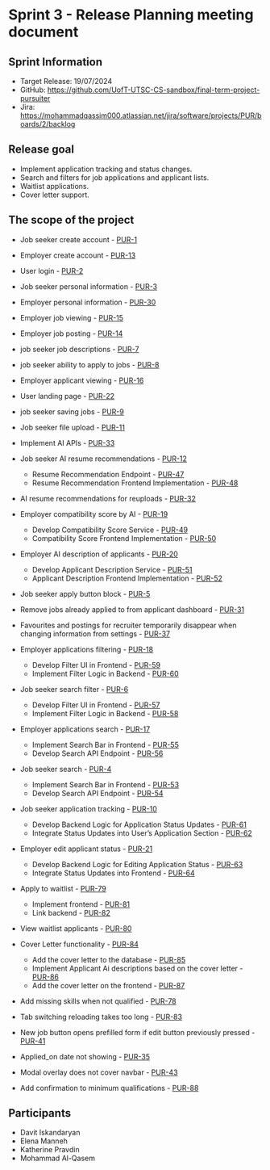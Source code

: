 # Sprint 3 - Release Planning meeting document

## Sprint Information

- Target Release: 19/07/2024
- GitHub: https://github.com/UofT-UTSC-CS-sandbox/final-term-project-pursuiter
- Jira: https://mohammadqassim000.atlassian.net/jira/software/projects/PUR/boards/2/backlog

## Release goal

- Implement application tracking and status changes.
- Search and filters for job applications and applicant lists.
- Waitlist applications.
- Cover letter support.

## The scope of the project

- Job seeker create account - [PUR-1](https://mohammadqassim000.atlassian.net/browse/PUR-1?atlOrigin=eyJpIjoiZjg3ZjZhZWEzNDExNGY0ZmI3OGFkNjBjZGE2OTk4M2QiLCJwIjoiaiJ9)
- Employer create account - [PUR-13](https://mohammadqassim000.atlassian.net/browse/PUR-13?atlOrigin=eyJpIjoiMjdiYzBlYWE3NzUyNDM4YmFlZjAxNThiZDBlMzgxYjMiLCJwIjoiaiJ9)
- User login - [PUR-2](https://mohammadqassim000.atlassian.net/browse/PUR-2?atlOrigin=eyJpIjoiMmY1YTMyOWViMmFlNDE0ZmFlMGRhMmIwYzNiYjZkMTMiLCJwIjoiaiJ9)
- Job seeker personal information - [PUR-3](https://mohammadqassim000.atlassian.net/browse/PUR-3?atlOrigin=eyJpIjoiZWM2MzQxZWJhYTg2NGI2NmEzMWYzMzA3OTdmM2JiNjgiLCJwIjoiaiJ9)
- Employer personal information - [PUR-30](https://mohammadqassim000.atlassian.net/browse/PUR-30?atlOrigin=eyJpIjoiNDYwY2VhNmFjMDNiNGZhNzllNDIwNmMxOWM1NzNkZDEiLCJwIjoiaiJ9)
- Employer job viewing - [PUR-15](https://mohammadqassim000.atlassian.net/browse/PUR-15?atlOrigin=eyJpIjoiNTNiZTdiNDg3ZjZjNGY0ZmFkYjgwZGE1YTIwNTU4YWUiLCJwIjoiaiJ9)
- Employer job posting - [PUR-14](https://mohammadqassim000.atlassian.net/browse/PUR-14?atlOrigin=eyJpIjoiZTUzYmJjNzVlNzY4NGRkYmE4ZDRlNzQ4ZTE4YjZkODIiLCJwIjoiaiJ9)
- job seeker job descriptions - [PUR-7](https://mohammadqassim000.atlassian.net/browse/PUR-7?atlOrigin=eyJpIjoiM2Q2NGIwMTEzNTZiNDVhZTlhMDg1ODhiOWMzNzU3ZDgiLCJwIjoiaiJ9)
- job seeker ability to apply to jobs - [PUR-8](https://mohammadqassim000.atlassian.net/browse/PUR-8?atlOrigin=eyJpIjoiMDlmMjhjNTNiOTE3NGY3OGFkMzJhYTliNzU4ODVkYzIiLCJwIjoiaiJ9)
- Employer applicant viewing - [PUR-16](https://mohammadqassim000.atlassian.net/browse/PUR-16?atlOrigin=eyJpIjoiM2EwMjhmNDY5NTdiNDg5Y2FkNmYxOTI0ZWM3ZDA5YmIiLCJwIjoiaiJ9)
- User landing page - [PUR-22](https://mohammadqassim000.atlassian.net/browse/PUR-22?atlOrigin=eyJpIjoiZDljZWNmOTM0NjMzNGY1M2JjZmJhYzc5ZmRjMDI3ZTYiLCJwIjoiaiJ9)
- job seeker saving jobs - [PUR-9](https://mohammadqassim000.atlassian.net/browse/PUR-9?atlOrigin=eyJpIjoiNDU3ZjI5NGUwMDIxNGRkY2FjMmQ1YTYwYWE1M2I5OGEiLCJwIjoiaiJ9)

- Job seeker file upload - [PUR-11](https://mohammadqassim000.atlassian.net/browse/PUR-11?atlOrigin=eyJpIjoiOGYwYTQ0OWIxNzk4NDNkMWFkOGYxMjgzMWI2MjA4OWEiLCJwIjoiaiJ9)
- Implement AI APIs - [PUR-33](https://mohammadqassim000.atlassian.net/browse/PUR-33?atlOrigin=eyJpIjoiOWFmNWM0ZTZkYzJkNGI0Y2FjZDhjYjdiN2Y5ZmZjZjUiLCJwIjoiaiJ9)
- Job seeker AI resume recommendations - [PUR-12](https://mohammadqassim000.atlassian.net/browse/PUR-12?atlOrigin=eyJpIjoiNTQ4MWQ2NzcyNTUxNDg2NTk4ZWNiY2MwODI0YTlkYjkiLCJwIjoiaiJ9)
  - Resume Recommendation Endpoint - [PUR-47](https://mohammadqassim000.atlassian.net/browse/PUR-47?atlOrigin=eyJpIjoiZGQwMGQxNjY3YWU1NDE1ZmEzMTU4OGI3YTU0MTZhZTUiLCJwIjoiaiJ9)
  - Resume Recommendation Frontend Implementation - [PUR-48](https://mohammadqassim000.atlassian.net/browse/PUR-48?atlOrigin=eyJpIjoiZmRhODQyMjQ4YmFmNDAxOWIxN2NmYWFmNWVkZmY1ZDEiLCJwIjoiaiJ9)
- AI resume recommendations for reuploads - [PUR-32](https://mohammadqassim000.atlassian.net/browse/PUR-32?atlOrigin=eyJpIjoiZGEzM2Y5YzY1MGM3NDhjYWFkNjZlNWM2ZmNjZWYzZGIiLCJwIjoiaiJ9)
- Employer compatibility score by AI - [PUR-19](https://mohammadqassim000.atlassian.net/browse/PUR-19?atlOrigin=eyJpIjoiMDlkMWM5ZTExYTRlNDQxOWJkMTM5MzViMmZkYWUzMTMiLCJwIjoiaiJ9)
  - Develop Compatibility Score Service - [PUR-49](https://mohammadqassim000.atlassian.net/browse/PUR-49?atlOrigin=eyJpIjoiNTM5MTVjM2EwM2RiNDQyZDk5OWQ3N2YzMDM5Nzk5YjgiLCJwIjoiaiJ9)
  - Compatibility Score Frontend Implementation - [PUR-50](https://mohammadqassim000.atlassian.net/browse/PUR-50?atlOrigin=eyJpIjoiZTFhZjZkZDFhMmU2NGQ1ZmJiZmYyYTBjNGY2ZmRkNDMiLCJwIjoiaiJ9)
- Employer AI description of applicants - [PUR-20](https://mohammadqassim000.atlassian.net/browse/PUR-20?atlOrigin=eyJpIjoiZWJkNDA0NzE3NjI4NGUzZmIxMjEyNzEyYTQ4NTljNTAiLCJwIjoiaiJ9)
  - Develop Applicant Description Service - [PUR-51](https://mohammadqassim000.atlassian.net/browse/PUR-51?atlOrigin=eyJpIjoiNTY5OTU4NDgwOTZhNGVhZTk1ZDcxMzRiYmQyN2MzNTUiLCJwIjoiaiJ9)
  - Applicant Description Frontend Implementation - [PUR-52](https://mohammadqassim000.atlassian.net/browse/PUR-52?atlOrigin=eyJpIjoiZDcwMTA0MjhkZTAzNDk1M2FlYjI1YTMxZWU2MDIwYTAiLCJwIjoiaiJ9)
- Job seeker apply button block - [PUR-5](https://mohammadqassim000.atlassian.net/browse/PUR-5?atlOrigin=eyJpIjoiZjVmZjE1ZGViZjU0NDEyYmFhZDI0YjhlODBmMmY4OTgiLCJwIjoiaiJ9)
- Remove jobs already applied to from applicant dashboard - [PUR-31](https://mohammadqassim000.atlassian.net/browse/PUR-31?atlOrigin=eyJpIjoiYjY4NDJlODQ0MzZhNDJjMWEyNTE0OTQxNTA1NDIwNDIiLCJwIjoiaiJ9)
- Favourites and postings for recruiter temporarily disappear when changing information from settings - [PUR-37](https://mohammadqassim000.atlassian.net/browse/PUR-37?atlOrigin=eyJpIjoiMjY5YzBmMjdkNjIyNGY0ZmFiN2MxNGQyZTc1NTI5M2QiLCJwIjoiaiJ9)

- Employer applications filtering - [PUR-18](https://mohammadqassim000.atlassian.net/browse/PUR-18)
  - Develop Filter UI in Frontend - [PUR-59](https://mohammadqassim000.atlassian.net/browse/PUR-59)
  - Implement Filter Logic in Backend - [PUR-60](https://mohammadqassim000.atlassian.net/browse/PUR-60)
- Job seeker search filter - [PUR-6](https://mohammadqassim000.atlassian.net/browse/PUR-6)
  - Develop Filter UI in Frontend - [PUR-57](https://mohammadqassim000.atlassian.net/browse/PUR-57)
  - Implement Filter Logic in Backend - [PUR-58](https://mohammadqassim000.atlassian.net/browse/PUR-58)
- Employer applications search - [PUR-17](https://mohammadqassim000.atlassian.net/browse/PUR-17)
  - Implement Search Bar in Frontend - [PUR-55](https://mohammadqassim000.atlassian.net/browse/PUR-55)
  - Develop Search API Endpoint - [PUR-56](https://mohammadqassim000.atlassian.net/browse/PUR-56)
- Job seeker search - [PUR-4](https://mohammadqassim000.atlassian.net/browse/PUR-4)
  - Implement Search Bar in Frontend - [PUR-53](https://mohammadqassim000.atlassian.net/browse/PUR-53)
  - Develop Search API Endpoint - [PUR-54](https://mohammadqassim000.atlassian.net/browse/PUR-54)
- Job seeker application tracking - [PUR-10](https://mohammadqassim000.atlassian.net/browse/PUR-10)
  - Develop Backend Logic for Application Status Updates - [PUR-61](https://mohammadqassim000.atlassian.net/browse/PUR-61)
  - Integrate Status Updates into User’s Application Section - [PUR-62](https://mohammadqassim000.atlassian.net/browse/PUR-62)
- Employer edit applicant status - [PUR-21](https://mohammadqassim000.atlassian.net/browse/PUR-21)
  - Develop Backend Logic for Editing Application Status - [PUR-63](https://mohammadqassim000.atlassian.net/browse/PUR-63)
  - Integrate Status Updates into Frontend - [PUR-64](https://mohammadqassim000.atlassian.net/browse/PUR-64)
- Apply to waitlist - [PUR-79](https://mohammadqassim000.atlassian.net/browse/PUR-79)
  - Implement frontend - [PUR-81](https://mohammadqassim000.atlassian.net/browse/PUR-81)
  - Link backend - [PUR-82](https://mohammadqassim000.atlassian.net/browse/PUR-82)
- View waitlist applicants - [PUR-80](https://mohammadqassim000.atlassian.net/browse/PUR-80)
- Cover Letter functionality - [PUR-84](https://mohammadqassim000.atlassian.net/browse/PUR-84)
  - Add the cover letter to the database - [PUR-85](https://mohammadqassim000.atlassian.net/browse/PUR-85)
  - Implement Applicant Ai descriptions based on the cover letter - [PUR-86](https://mohammadqassim000.atlassian.net/browse/PUR-86)
  - Add the cover letter on the frontend - [PUR-87](https://mohammadqassim000.atlassian.net/browse/PUR-87)
- Add missing skills when not qualified - [PUR-78](https://mohammadqassim000.atlassian.net/browse/PUR-78)
- Tab switching reloading takes too long - [PUR-83](https://mohammadqassim000.atlassian.net/browse/PUR-83)
- New job button opens prefilled form if edit button previously pressed - [PUR-41](https://mohammadqassim000.atlassian.net/browse/PUR-41)
- Applied_on date not showing - [PUR-35](https://mohammadqassim000.atlassian.net/browse/PUR-35)
- Modal overlay does not cover navbar - [PUR-43](https://mohammadqassim000.atlassian.net/browse/PUR-43)
- Add confirmation to minimum qualifications - [PUR-88](https://mohammadqassim000.atlassian.net/browse/PUR-88)

## Participants

- Davit Iskandaryan
- Elena Manneh
- Katherine Pravdin
- Mohammad Al-Qasem
